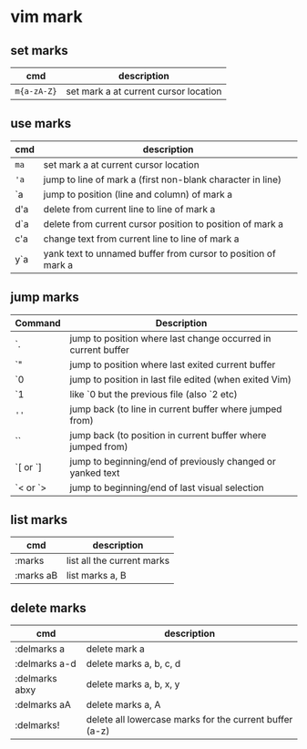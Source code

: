 # vim mark

## set marks

| cmd         | description                           |
| ----------- | ------------------------------------- |
| `m{a-zA-Z}` | set mark a at current cursor location |

## use marks

| cmd  | description                                                   |
| ---- | ------------------------------------------------------------- |
| `ma` | set mark a at current cursor location                         |
| `'a` | jump to line of mark a (first non-blank character in line)    |
| `a   | jump to position (line and column) of mark a                  |
| d'a  | delete from current line to line of mark a                    |
| d`a  | delete from current cursor position to position of mark a     |
| c'a  | change text from current line to line of mark a               |
| y`a  | yank text to unnamed buffer from cursor to position of mark a |

## jump marks

| Command    | Description                                                   |
| ---------- | ------------------------------------------------------------- |
| `.         | jump to position where last change occurred in current buffer |
| `"         | jump to position where last exited current buffer             |
| `0         | jump to position in last file edited (when exited Vim)        |
| `1         | like \`0 but the previous file (also \`2 etc)                 |
| `''`       | jump back (to line in current buffer where jumped from)       |
| ``         | jump back (to position in current buffer where jumped from)   |
| \`[ or \`] | jump to beginning/end of previously changed or yanked text    |
| \`< or \`> | jump to beginning/end of last visual selection                |

## list marks

| cmd       | description                |
| --------- | -------------------------- |
| :marks    | list all the current marks |
| :marks aB | list marks a, B            |

## delete marks

| cmd            | description                                             |
| -------------- | ------------------------------------------------------- |
| :delmarks a    | delete mark a                                           |
| :delmarks a-d  | delete marks a, b, c, d                                 |
| :delmarks abxy | delete marks a, b, x, y                                 |
| :delmarks aA   | delete marks a, A                                       |
| :delmarks!     | delete all lowercase marks for the current buffer (a-z) |